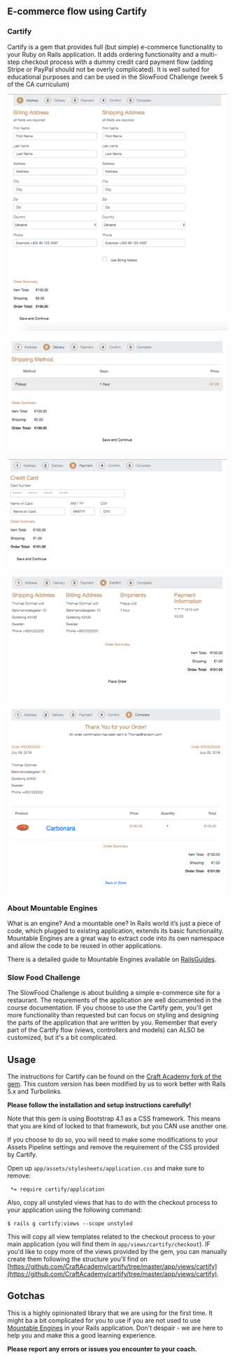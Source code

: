 ## E-commerce flow using Cartify

### Cartify
Cartify is a gem that provides full (but simple) e-commerce functionality to your Ruby on Rails application. It adds ordering functionality and a multi-step checkout process with a dummy credit card payment flow (adding Stripe or PayPal should not be overly complicated). It is well suited for educational purposes and can be used in the SlowFood Challenge (week 5 of the CA curriculum) 

![Screen 1 - Address settings](./images/cartify_01_addresses.png)

![Screen 2 - Delivery selection](./images/cartify_02_delivery.png)


![Screen 3 - Payment settings](./images/cartify_03_payment.png)


![Screen 4 - Order summary](./images/cartify_04_summary.png)

![Screen 5 - Order confirmation](./images/cartify_05_confirmation.png)

### About Mountable Engines
What is an engine? And a mountable one? In Rails world it’s just a piece of code, which plugged to existing application, extends its basic functionality. Mountable Engines are a great way to extract code into its own namespace and allow the code to be reused in other applications.

There is a detailed guide to Mountable Engines available on [RailsGuides](http://guides.rubyonrails.org/engines.html).


### Slow Food Challenge
The SlowFood Challenge is about building a simple e-commerce site for a restaurant. The requrements of the application are well documented in the course documentation. IF you choose to use the Cartify gem, you'll get more functionality than requested but can focus on styling and designing the parts of the application that are written by you. Remember that every part of the Cartify flow (views, controllers and models) can ALSO be customized, but it's a bit complicated.

## Usage
The instructions for Cartify can be found on the [Craft Academy fork of the gem](https://github.com/CraftAcademy/cartify). This custom version has been modified by us to work better with Rails 5.x and Turbolinks. 

**Please follow the installation and setup instructions carefully!**

Note that this gem is using Bootstrap 4.1 as a CSS framework. This means that you are kind of locked to that framework, but you CAN use another one. 

If you choose to do so, you will need to make some modifications to your Assets Pipeline settings and remove the requirement of the CSS provided by Cartify. 

Open up `app/assets/stylesheets/application.css` and make sure to remove:

```
 *= require cartify/application
```

Also, copy all unstyled views that has to do with the checkout process to your application using the following command:

```
$ rails g cartify:views --scope unstyled
```

This will copy all view templates related to the checkout process to your main application (you will find them in `app/views/cartify/checkout`). IF you'd like to copy more of the views provided by the gem, you can manually create them following the structure you'll find on [https://github.com/CraftAcademy/cartify/tree/master/app/views/cartify](https://github.com/CraftAcademy/cartify/tree/master/app/views/cartify).

## Gotchas
This is a highly opinionated library that we are using for the first time. It might ba a bit complicated for you to use if you are not used to use [Mountable Engines](http://guides.rubyonrails.org/engines.html) in your Rails application. Don't despair - we are here to help you and make this a good learning experience. 

**Please report any errors or issues you encounter to your coach.** 



